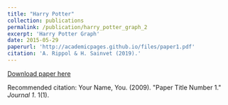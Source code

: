```yaml
---
title: "Harry Potter"
collection: publications
permalink: /publication/harry_potter_graph_2
excerpt: 'Harry Potter Graph'
date: 2015-05-29
paperurl: 'http://academicpages.github.io/files/paper1.pdf'
citation: 'A. Rippol & H. Sainvet (2019).'
---
```


[Download paper here](http://academicpages.github.io/files/paper1.pdf)

Recommended citation: Your Name, You. (2009). "Paper Title Number 1." <i>Journal 1</i>. 1(1).

